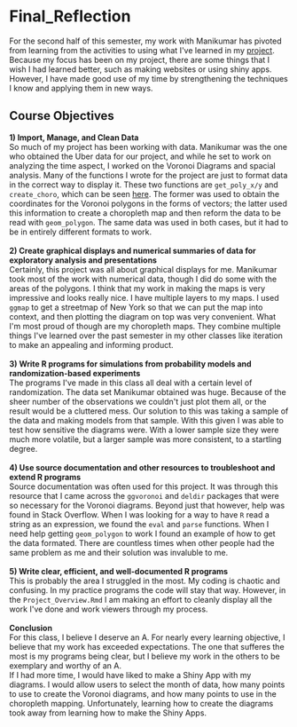 # Final_Reflection
For the second half of this semester, my work with Manikumar has pivoted from learning from the activities to using what I've learned in my [project](https://github.com/vanderns/STA_418_Project). Because my focus has been on my project, there are some things that I wish I had learned better, such as making websites or using shiny apps. However, I have made good use of my time by strengthening the techniques I know and applying them in new ways.
## Course Objectives
**1) Import, Manage, and Clean Data**\
So much of my project has been working with data. Manikumar was the one who obtained the Uber data for our project, and while he set to work on analyzing the time aspect, I worked on the Voronoi Diagrams and spacial analysis. Many of the functions I wrote for the project are just to format data in the correct way to display it. These two functions are `get_poly_x/y` and `create_choro`, which can be seen [here](https://github.com/vanderns/STA_418_Project/blob/main/Project_Overview.Rmd). The former was used to obtain the coordinates for the Voronoi polygons in the forms of vectors; the latter used this information to create a choropleth map and then reform the data to be read with `geom_polygon`. The same data was used in both cases, but it had to be in entirely different formats to work.\
\
**2) Create graphical displays and numerical summaries of data for exploratory analysis and presentations**\
Certainly, this project was all about graphical displays for me. Manikumar took most of the work with numerical data, though I did do some with the areas of the polygons. I think that my work in making the maps is very impressive and looks really nice. I have multiple layers to my maps. I used `ggmap` to get a streetmap of New York so that we can put the map into context, and then plotting the diagram on top was very convenient. What I'm most proud of though are my choropleth maps. They combine multiple things I've learned over the past semester in my other classes like iteration to make an appealing and informing product.\
\
**3) Write R programs for simulations from probability models and randomization-based experiments**\
The programs I've made in this class all deal with a certain level of randomization. The data set Manikumar obtained was huge. Because of the sheer number of the observations we couldn't just plot them all, or the result would be a cluttered mess. Our solution to this was taking a sample of the data and making models from that sample. With this given I was able to test how sensitive the diagrams were. With a lower sample size they were much more volatile, but a larger sample was more consistent, to a startling degree.\
\
**4) Use source documentation and other resources to troubleshoot and extend R programs**\
Source documentation was often used for this project. It was through this resource that I came across the `ggvoronoi` and `deldir` packages that were so necessary for the Voronoi diagrams. Beyond just that however, help was found in Stack Overflow. When I was looking for a way to have `R` read a string as an expression, we found the `eval` and `parse` functions. When I need help getting `geom_polygon` to work I found an example of how to get the data formated. There are countless times when other people had the same problem as me and their solution was invaluble to me.\
\
**5) Write clear, efficient, and well-documented R programs**\
This is probably the area I struggled in the most. My coding is chaotic and confusing. In my practice programs the code will stay that way. However, in the `Project_Overview.Rmd` I am making an effort to cleanly display all the work I've done and work viewers through my process. \
\
**Conclusion**\
For this class, I believe I deserve an A. For nearly every learning objective, I believe that my work has exceeded expectations. The one that sufferes the most is my programs being clear, but I believe my work in the others to be exemplary and worthy of an A.\
If I had more time, I would have liked to make a Shiny App with my diagrams. I would allow users to select the month of data, how many points to use to create the Voronoi diagrams, and how many points to use in the choropleth mapping. Unfortunately, learning how to create the diagrams took away from learning how to make the Shiny Apps.
